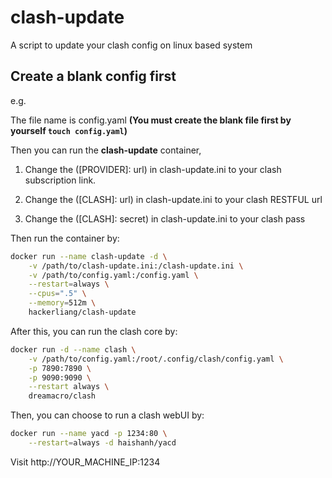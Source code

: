 # clash-update
A script to update your clash config on linux based system

## Create a blank config first

e.g.

The file name is config.yaml
**(You must create the blank file first by yourself `touch config.yaml`)**

Then you can run the **clash-update** container,
1. Change the ([PROVIDER]: url) in clash-update.ini
to your clash subscription link.
   
2. Change the ([CLASH]: url) in clash-update.ini
to your clash RESTFUL url
   
3. Change the ([CLASH]: secret) in clash-update.ini
to your clash pass

Then run the container by:
```bash
docker run --name clash-update -d \
    -v /path/to/clash-update.ini:/clash-update.ini \
    -v /path/to/config.yaml:/config.yaml \
    --restart=always \
    --cpus=".5" \
    --memory=512m \
    hackerliang/clash-update
```

After this, you can run the clash core by:


```bash
docker run -d --name clash \
    -v /path/to/config.yaml:/root/.config/clash/config.yaml \
    -p 7890:7890 \
    -p 9090:9090 \
    --restart always \
    dreamacro/clash
```

Then, you can choose to run a clash webUI by:

```bash
docker run --name yacd -p 1234:80 \
    --restart=always -d haishanh/yacd
```

Visit http://YOUR_MACHINE_IP:1234